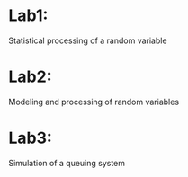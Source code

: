 # Lab1:
Statistical processing of a random variable

# Lab2:
Modeling and processing of random variables

# Lab3:
Simulation of a queuing system
